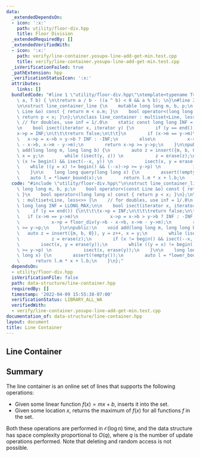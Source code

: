 ```yaml
---
data:
  _extendedDependsOn:
  - icon: ':x:'
    path: utility/floor-div.hpp
    title: Floor Division
  _extendedRequiredBy: []
  _extendedVerifiedWith:
  - icon: ':x:'
    path: verify/line-container.yosupo-line-add-get-min.test.cpp
    title: verify/line-container.yosupo-line-add-get-min.test.cpp
  _isVerificationFailed: true
  _pathExtension: hpp
  _verificationStatusIcon: ':x:'
  attributes:
    links: []
  bundledCode: "#line 1 \"utility/floor-div.hpp\"\ntemplate<typename T>\nT floor_div(T\
    \ a, T b) { \n\treturn a / b - ((a ^ b) < 0 && a % b); \n}\n#line 2 \"data-structure/line-container.hpp\"\
    \n\nstruct line_container_line {\n    mutable long long m, b, p;\n    bool operator<(const\
    \ Line &o) const { return m < o.m; }\n    bool operator<(long long x) const {\
    \ return p < x; }\n};\n\nclass line_container : multiset<Line, less<>> {\n   \
    \ // for doubles, use inf = 1/.0\n    static const long long INF = LLONG_MAX;\n\
    \n    bool isect(iterator x, iterator y) {\n        if (y == end()) {\n\t\t\t\
    x->p = INF;\n\t\t\treturn false;\n\t\t}\n        if (x->m == y->m)\n         \
    \   x->p = x->b > y->b ? INF : -INF;\n        else\n            x->p = floor_div(y->b\
    \ - x->b, x->m - y->m);\n        return x->p >= y->p;\n    }\n\npublic:\n    void\
    \ add(long long m, long long b) {\n        auto z = insert({m, b, 0}), y = z++,\
    \ x = y;\n        while (isect(y, z)) \n            z = erase(z);\n        if\
    \ (x != begin() && isect(--x, y)) \n            isect(x, y = erase(y));\n    \
    \    while ((y = x) != begin() && (--x)->p >= y->p) \n            isect(x, erase(y));\n\
    \    }\n\n    long long query(long long x) {\n        assert(!empty());\n    \
    \    auto l = *lower_bound(x);\n        return l.m * x + l.b;\n    }\n};\n"
  code: "#include \"utility/floor-div.hpp\"\n\nstruct line_container_line {\n    mutable\
    \ long long m, b, p;\n    bool operator<(const Line &o) const { return m < o.m;\
    \ }\n    bool operator<(long long x) const { return p < x; }\n};\n\nclass line_container\
    \ : multiset<Line, less<>> {\n    // for doubles, use inf = 1/.0\n    static const\
    \ long long INF = LLONG_MAX;\n\n    bool isect(iterator x, iterator y) {\n   \
    \     if (y == end()) {\n\t\t\tx->p = INF;\n\t\t\treturn false;\n\t\t}\n     \
    \   if (x->m == y->m)\n            x->p = x->b > y->b ? INF : -INF;\n        else\n\
    \            x->p = floor_div(y->b - x->b, x->m - y->m);\n        return x->p\
    \ >= y->p;\n    }\n\npublic:\n    void add(long long m, long long b) {\n     \
    \   auto z = insert({m, b, 0}), y = z++, x = y;\n        while (isect(y, z)) \n\
    \            z = erase(z);\n        if (x != begin() && isect(--x, y)) \n    \
    \        isect(x, y = erase(y));\n        while ((y = x) != begin() && (--x)->p\
    \ >= y->p) \n            isect(x, erase(y));\n    }\n\n    long long query(long\
    \ long x) {\n        assert(!empty());\n        auto l = *lower_bound(x);\n  \
    \      return l.m * x + l.b;\n    }\n};"
  dependsOn:
  - utility/floor-div.hpp
  isVerificationFile: false
  path: data-structure/line-container.hpp
  requiredBy: []
  timestamp: '2022-04-09 15:55:38-07:00'
  verificationStatus: LIBRARY_ALL_WA
  verifiedWith:
  - verify/line-container.yosupo-line-add-get-min.test.cpp
documentation_of: data-structure/line-container.hpp
layout: document
title: Line Container
---
```


## Line Container

## Summary
The line container is an online set of lines that supports the following operations:
- Given some linear function $f(x) = mx + b$, inserts it into the set.
- Given some location $x$, returns the maximum of $f(x)$ for all functions $f$ in the set. 

Both these operations are performed in $\mathcal{O}(\log n)$ time, and the data structure has space complexity proportional to $O(q)$, where $q$ is the number of update operations performed. Note that deleting and random access is not possible. 